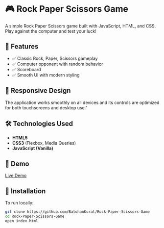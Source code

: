 # 🎮 Rock Paper Scissors Game

A simple Rock Paper Scissors game built with JavaScript, HTML, and CSS. Play against the computer and test your luck!

## 🚀 Features

- ✅ Classic Rock, Paper, Scissors gameplay
- ✅ Computer opponent with random behavior
- ✅ Scoreboard
- ✅ Smooth UI with modern styling

## 📱 Responsive Design

The application works smoothly on all devices and its controls are optimized for both touchscreens and desktop use."

## 🛠️ Technologies Used

- **HTML5**
- **CSS3** (Flexbox, Media Queries)
- **JavaScript (Vanilla)**

## 🚀 Demo

[Live Demo](https://rock-paper-scissors-batuhankural.vercel.app/)  

## 📂 Installation

To run locally:

```bash
git clone https://github.com/BatuhanKural/Rock-Paper-Scissors-Game
cd Rock-Paper-Scissors-Game
open index.html
